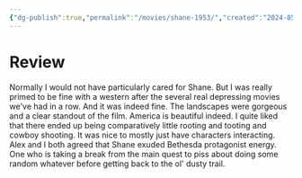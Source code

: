 ```yaml
---
{"dg-publish":true,"permalink":"/movies/shane-1953/","created":"2024-05-24","updated":"2024-06-01"}
---
```



# Review

Normally I would not have particularly cared for Shane. But I was really primed to be fine with a western after the several real depressing movies we've had in a row. And it was indeed fine. The landscapes were gorgeous and a clear standout of the film. America is beautiful indeed. I quite liked that there ended up being comparatively little rooting and tooting and cowboy shooting. It was nice to mostly just have characters interacting. Alex and I both agreed that Shane exuded Bethesda protagonist energy. One who is taking a break from the main quest to piss about doing some random whatever before getting back to the ol' dusty trail.
